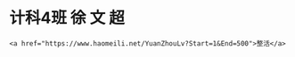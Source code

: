 
<html lang="zh">
<head>
    <meta charset="UTF-8">
    <meta http-equiv="X-UA-Compatible" content="IE=edge">
    <meta name="viewport" content="width=device-width, initial-scale=1.0">
    <title>自我介绍</title>
</head>
<body>
    <h1>计科4班 徐 文 超</h1>
    <p>
    </p>

    <a href="https://www.haomeili.net/YuanZhouLv?Start=1&End=500">整活</a>
</body>
</html>
